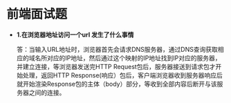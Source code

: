 <h1>前端面试题</h1>

<ul>
	<li><strong>1.在浏览器地址访问一个url 发生了什么事情</strong>
		<p>答：当输入URL地址时，浏览器首先会请求DNS服务器，通过DNS查询获取相应的域名所对应的IP地址，然后通过这个映射的IP地址找到IP对应的服务器，并建立连接，等浏览器发送完HTTP Request包后，服务器接送到请求包才开始处理，返回HTTP Response(响应）包后，客户端浏览器收到服务器响应后就开始渲染Response包的主体（body）部分，等收到全部内容后断开与该服务器之间的连接。
		</p>
	</li>
</ul>